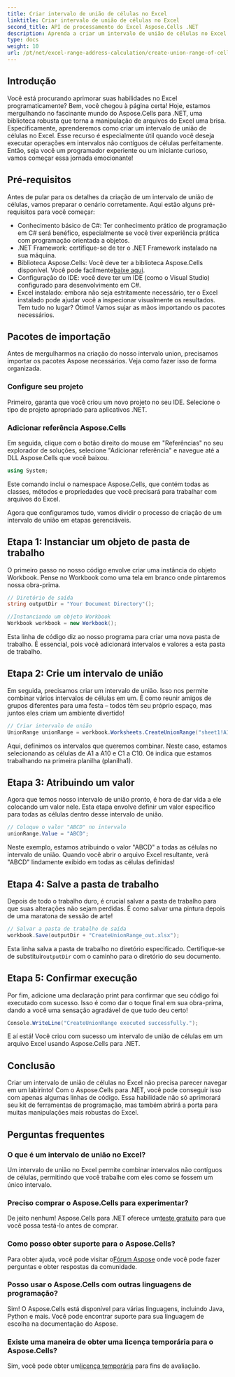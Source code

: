 ```yaml
---
title: Criar intervalo de união de células no Excel
linktitle: Criar intervalo de união de células no Excel
second_title: API de processamento do Excel Aspose.Cells .NET
description: Aprenda a criar um intervalo de união de células no Excel usando Aspose.Cells para .NET em etapas fáceis. Melhore suas habilidades em Excel programaticamente.
type: docs
weight: 10
url: /pt/net/excel-range-address-calculation/create-union-range-of-cells-in-excel/
---
```

## Introdução
Você está procurando aprimorar suas habilidades no Excel programaticamente? Bem, você chegou à página certa! Hoje, estamos mergulhando no fascinante mundo do Aspose.Cells para .NET, uma biblioteca robusta que torna a manipulação de arquivos do Excel uma brisa. Especificamente, aprenderemos como criar um intervalo de união de células no Excel. Esse recurso é especialmente útil quando você deseja executar operações em intervalos não contíguos de células perfeitamente. Então, seja você um programador experiente ou um iniciante curioso, vamos começar essa jornada emocionante!
## Pré-requisitos
Antes de pular para os detalhes da criação de um intervalo de união de células, vamos preparar o cenário corretamente. Aqui estão alguns pré-requisitos para você começar:
- Conhecimento básico de C#: Ter conhecimento prático de programação em C# será benéfico, especialmente se você tiver experiência prática com programação orientada a objetos.
- .NET Framework: certifique-se de ter o .NET Framework instalado na sua máquina.
-  Biblioteca Aspose.Cells: Você deve ter a biblioteca Aspose.Cells disponível. Você pode facilmente[baixe aqui](https://releases.aspose.com/cells/net/).
- Configuração do IDE: você deve ter um IDE (como o Visual Studio) configurado para desenvolvimento em C#.
- Excel instalado: embora não seja estritamente necessário, ter o Excel instalado pode ajudar você a inspecionar visualmente os resultados.
Tem tudo no lugar? Ótimo! Vamos sujar as mãos importando os pacotes necessários.
## Pacotes de importação
Antes de mergulharmos na criação do nosso intervalo union, precisamos importar os pacotes Aspose necessários. Veja como fazer isso de forma organizada.
### Configure seu projeto
Primeiro, garanta que você criou um novo projeto no seu IDE. Selecione o tipo de projeto apropriado para aplicativos .NET.
### Adicionar referência Aspose.Cells
Em seguida, clique com o botão direito do mouse em "Referências" no seu explorador de soluções, selecione "Adicionar referência" e navegue até a DLL Aspose.Cells que você baixou. 
```csharp
using System;
```
Este comando inclui o namespace Aspose.Cells, que contém todas as classes, métodos e propriedades que você precisará para trabalhar com arquivos do Excel.

Agora que configuramos tudo, vamos dividir o processo de criação de um intervalo de união em etapas gerenciáveis.
## Etapa 1: Instanciar um objeto de pasta de trabalho
O primeiro passo no nosso código envolve criar uma instância do objeto Workbook. Pense no Workbook como uma tela em branco onde pintaremos nossa obra-prima.
```csharp
// Diretório de saída
string outputDir = "Your Document Directory"();

//Instanciando um objeto Workbook
Workbook workbook = new Workbook();
```
Esta linha de código diz ao nosso programa para criar uma nova pasta de trabalho. É essencial, pois você adicionará intervalos e valores a esta pasta de trabalho.
## Etapa 2: Crie um intervalo de união
Em seguida, precisamos criar um intervalo de união. Isso nos permite combinar vários intervalos de células em um. É como reunir amigos de grupos diferentes para uma festa – todos têm seu próprio espaço, mas juntos eles criam um ambiente divertido!
```csharp
// Criar intervalo de união
UnionRange unionRange = workbook.Worksheets.CreateUnionRange("sheet1!A1:A10,sheet1!C1:C10", 0);
```
 Aqui, definimos os intervalos que queremos combinar. Neste caso, estamos selecionando as células de A1 a A10 e C1 a C10. O`0` indica que estamos trabalhando na primeira planilha (planilha1).
## Etapa 3: Atribuindo um valor
Agora que temos nosso intervalo de união pronto, é hora de dar vida a ele colocando um valor nele. Esta etapa envolve definir um valor específico para todas as células dentro desse intervalo de união.
```csharp
// Coloque o valor "ABCD" no intervalo
unionRange.Value = "ABCD";
```
Neste exemplo, estamos atribuindo o valor "ABCD" a todas as células no intervalo de união. Quando você abrir o arquivo Excel resultante, verá "ABCD" lindamente exibido em todas as células definidas!
## Etapa 4: Salve a pasta de trabalho
Depois de todo o trabalho duro, é crucial salvar a pasta de trabalho para que suas alterações não sejam perdidas. É como salvar uma pintura depois de uma maratona de sessão de arte!
```csharp
// Salvar a pasta de trabalho de saída
workbook.Save(outputDir + "CreateUnionRange_out.xlsx");
```
 Esta linha salva a pasta de trabalho no diretório especificado. Certifique-se de substituir`outputDir` com o caminho para o diretório do seu documento. 
## Etapa 5: Confirmar execução
Por fim, adicione uma declaração print para confirmar que seu código foi executado com sucesso. Isso é como dar o toque final em sua obra-prima, dando a você uma sensação agradável de que tudo deu certo!
```csharp
Console.WriteLine("CreateUnionRange executed successfully.");
```
E aí está! Você criou com sucesso um intervalo de união de células em um arquivo Excel usando Aspose.Cells para .NET.
## Conclusão
Criar um intervalo de união de células no Excel não precisa parecer navegar em um labirinto! Com o Aspose.Cells para .NET, você pode conseguir isso com apenas algumas linhas de código. Essa habilidade não só aprimorará seu kit de ferramentas de programação, mas também abrirá a porta para muitas manipulações mais robustas do Excel. 

## Perguntas frequentes
### O que é um intervalo de união no Excel?
Um intervalo de união no Excel permite combinar intervalos não contíguos de células, permitindo que você trabalhe com eles como se fossem um único intervalo.
### Preciso comprar o Aspose.Cells para experimentar?
 De jeito nenhum! Aspose.Cells para .NET oferece um[teste gratuito](https://releases.aspose.com/) para que você possa testá-lo antes de comprar.
### Como posso obter suporte para o Aspose.Cells?
 Para obter ajuda, você pode visitar o[Fórum Aspose](https://forum.aspose.com/c/cells/9) onde você pode fazer perguntas e obter respostas da comunidade.
### Posso usar o Aspose.Cells com outras linguagens de programação?
Sim! O Aspose.Cells está disponível para várias linguagens, incluindo Java, Python e mais. Você pode encontrar suporte para sua linguagem de escolha na documentação do Aspose.
### Existe uma maneira de obter uma licença temporária para o Aspose.Cells?
 Sim, você pode obter um[licença temporária](https://purchase.aspose.com/temporary-license/) para fins de avaliação.